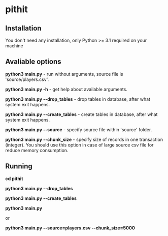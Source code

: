 pithit
======

Installation
------------

You don't need any installation, only Python >= 3.1 required on your
machine

Avaliable options
-----------------

**python3 main.py** - run without arguments, source file is
'source/players.csv'.

**python3 main.py -h** - get help about available arguments.

**python3 main.py --drop_tables** - drop tables in database,
after what system exit happens.

**python3 main.py --create_tables** - create tables in database,
after what system exit happens.

**python3 main.py --source** - specify source file within 'source'
folder.

**python3 main.py --chunk_size** - specify size of records in one
transaction (integer). You should use this option in case of large
source csv file for reduce memory consumption.

Running
-------

**cd pithit**

**python3 main.py --drop_tables**

**python3 main.py --create_tables**

**python3 main.py**

or

**python3 main.py --source=players.csv --chunk_size=5000**


